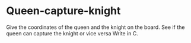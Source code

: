 # Queen-capture-knight
Give the coordinates of the queen and the knight on the board. See if the queen can capture the knight or vice versa
Write in C.
